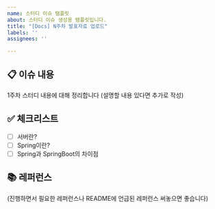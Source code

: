 ```yaml
---
name: 스터디 이슈 탬플릿
about: 스터디 이슈 생성용 탬플릿입니다.
title: "[Docs] N주차 발표자료 업로드"
labels: ''
assignees: ''

---
```


## 📋 이슈 내용
1주차 스터디 내용에 대해 정리합니다
(설명할 내용 있다면 추가로 작성)

## ✅ 체크리스트
- [ ] 서버란?
- [ ] Spring이란?
- [ ] Spring과 SpringBoot의 차이점

## 📚 레퍼런스
(진행하면서 필요한 레퍼런스나 README에 언급된 레퍼런스 써놓으면 좋습니다)
